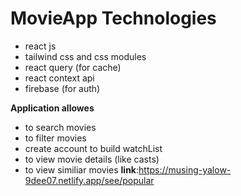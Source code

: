 # MovieApp Technologies 
* react js
* tailwind css and css modules
* react query (for cache)
* react context api
* firebase (for auth)

**Application allowes**
 * to search movies
 * to filter movies
 * create account to build watchList
 * to view movie details (like casts)
 * to view similiar movies
  **link**:https://musing-yalow-9dee07.netlify.app/see/popular
